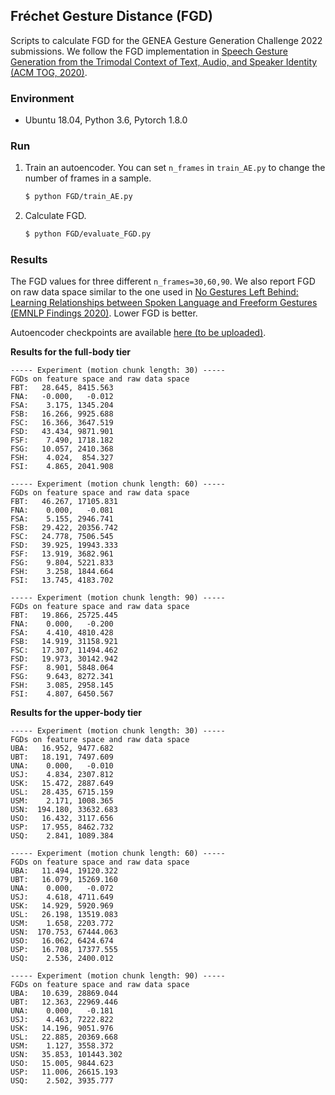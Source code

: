 ## Fréchet Gesture Distance (FGD)

Scripts to calculate FGD for the GENEA Gesture Generation Challenge 2022 submissions.
We follow the FGD implementation in [Speech Gesture Generation from the Trimodal Context of Text, Audio, and Speaker Identity (ACM TOG, 2020)](https://arxiv.org/abs/2009.02119).

### Environment
* Ubuntu 18.04, Python 3.6, Pytorch 1.8.0

### Run
1. Train an autoencoder. You can set `n_frames` in `train_AE.py` to change the number of frames in a sample. 
   ```bash
   $ python FGD/train_AE.py
   ```
2. Calculate FGD.
   ```bash
   $ python FGD/evaluate_FGD.py
   ```

### Results
The FGD values for three different `n_frames=30,60,90`. We also report FGD on raw data space similar to the one used in [No Gestures Left Behind: Learning Relationships between Spoken Language and Freeform Gestures (EMNLP Findings 2020)](https://www.aclweb.org/anthology/2020.findings-emnlp.170.pdf). Lower FGD is better.

Autoencoder checkpoints are available [here (to be uploaded)](). 

**Results for the full-body tier**
```text
----- Experiment (motion chunk length: 30) -----
FGDs on feature space and raw data space
FBT:   28.645, 8415.563
FNA:   -0.000,   -0.012
FSA:    3.175, 1345.204
FSB:   16.266, 9925.688
FSC:   16.366, 3647.519
FSD:   43.434, 9871.901
FSF:    7.490, 1718.182
FSG:   10.057, 2410.368
FSH:    4.024,  854.327
FSI:    4.865, 2041.908

----- Experiment (motion chunk length: 60) -----
FGDs on feature space and raw data space
FBT:   46.267, 17105.831
FNA:    0.000,   -0.081
FSA:    5.155, 2946.741
FSB:   29.422, 20356.742
FSC:   24.778, 7506.545
FSD:   39.925, 19943.333
FSF:   13.919, 3682.961
FSG:    9.804, 5221.833
FSH:    3.258, 1844.664
FSI:   13.745, 4183.702

----- Experiment (motion chunk length: 90) -----
FGDs on feature space and raw data space
FBT:   19.866, 25725.445
FNA:    0.000,   -0.200
FSA:    4.410, 4810.428
FSB:   14.919, 31158.921
FSC:   17.307, 11494.462
FSD:   19.973, 30142.942
FSF:    8.901, 5848.064
FSG:    9.643, 8272.341
FSH:    3.085, 2958.145
FSI:    4.807, 6450.567
```

**Results for the upper-body tier**
```
----- Experiment (motion chunk length: 30) -----
FGDs on feature space and raw data space
UBA:   16.952, 9477.682
UBT:   18.191, 7497.609
UNA:    0.000,   -0.010
USJ:    4.834, 2307.812
USK:   15.472, 2887.649
USL:   28.435, 6715.159
USM:    2.171, 1008.365
USN:  194.180, 33632.683
USO:   16.432, 3117.656
USP:   17.955, 8462.732
USQ:    2.841, 1089.384

----- Experiment (motion chunk length: 60) -----
FGDs on feature space and raw data space
UBA:   11.494, 19120.322
UBT:   16.079, 15269.160
UNA:    0.000,   -0.072
USJ:    4.618, 4711.649
USK:   14.929, 5920.969
USL:   26.198, 13519.083
USM:    1.658, 2203.772
USN:  170.753, 67444.063
USO:   16.062, 6424.674
USP:   16.708, 17377.555
USQ:    2.536, 2400.012

----- Experiment (motion chunk length: 90) -----
FGDs on feature space and raw data space
UBA:   10.639, 28869.044
UBT:   12.363, 22969.446
UNA:    0.000,   -0.181
USJ:    4.463, 7222.822
USK:   14.196, 9051.976
USL:   22.885, 20369.668
USM:    1.127, 3558.372
USN:   35.853, 101443.302
USO:   15.005, 9844.623
USP:   11.006, 26615.193
USQ:    2.502, 3935.777
```